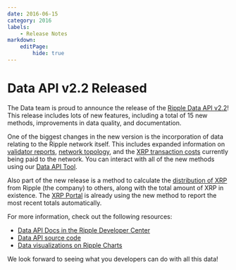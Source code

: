 ```yaml
---
date: 2016-06-15
category: 2016
labels:
    - Release Notes
markdown:
    editPage:
        hide: true
---
```

# Data API v2.2 Released

The Data team is proud to announce the release of the [Ripple Data API v2.2](https://github.com/ripple/rippled-historical-database/releases/tag/v2.2.0)! This release includes lots of new features, including a total of 15 new methods, improvements in data quality, and documentation.

One of the biggest changes in the new version is the incorporation of data relating to the Ripple network itself. This includes expanded information on [validator reports](https://ripple.com/build/data-api-v2/#get-daily-validator-reports), [network topology](https://ripple.com/build/data-api-v2/#get-topology), and the [XRP transaction costs](https://ripple.com/build/data-api-v2/#get-transaction-costs) currently being paid to the network. You can interact with all of the new methods using our [Data API Tool](https://ripple.com/build/data-api-tool/).

Also part of the new release is a method to calculate the [distribution of XRP](https://ripple.com/build/data-api-v2/#get-xrp-distribution) from Ripple (the company) to others, along with the total amount of XRP in existence. The [XRP Portal](https://ripple.com/xrp-portal/) is already using the new method to report the most recent totals automatically.

For more information, check out the following resources:

* [Data API Docs in the Ripple Developer Center](https://ripple.com/build/data-api-v2/)
* [Data API source code](https://github.com/ripple/rippled-historical-database)
* [Data visualizations on Ripple Charts](https://xrpcharts.ripple.com/)

We look forward to seeing what you developers can do with all this data!
